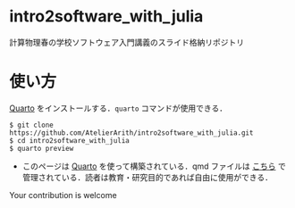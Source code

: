# intro2software_with_julia

計算物理春の学校ソフトウェア入門講義のスライド格納リポジトリ

# 使い方

[Quarto](https://quarto.org/docs/get-started/) をインストールする．`quarto` コマンドが使用できる．

```console
$ git clone https://github.com/AtelierArith/intro2software_with_julia.git
$ cd intro2software_with_julia
$ quarto preview
```

- このページは [Quarto](https://quarto.org/) を使って構築されている．qmd ファイルは [こちら](https://github.com/AtelierArith/intro2software_with_julia) で管理されている．読者は教育・研究目的であれば自由に使用ができる．

Your contribution is welcome

